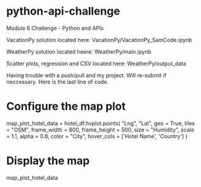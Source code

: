 # python-api-challenge
Module 6 Challenge - Python and APIs

VacationPy solution located here: VacationPy/VacationPy_SamCode.ipynb

WeatherPy solution located heere: WeatherPy/main.ipynb

Scatter plots, regression and CSV located here: WeatherPy/output_data


Having trouble with a push/pull and my project. Will re-submit if neccessary. Here is the last line of code.

# Configure the map plot
map_plot_hotel_data = hotel_df.hvplot.points(
    "Lng",
    "Lat",
    geo = True,
    tiles = "OSM",
    frame_width = 800,
    frame_height = 500,
    size = "Humidity",
    scale = 1.1,
    alpha = 0.8,
    color = "City",
    hover_cols = ['Hotel Name', 'Country']
)

# Display the map
map_plot_hotel_data

